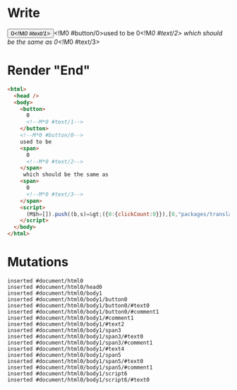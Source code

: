 # Write
  <button>0<!M*0 #text/1></button><!M*0 #button/0>used to be <span>0<!M*0 #text/2></span> which should be the same as <span>0<!M*0 #text/3></span><script>(M$h=[]).push((b,s)=>({0:{clickCount:0}}),[0,"packages/translator/src/__tests__/fixtures/nested-assignment-expression/template.marko_0_clickCount",])</script>


# Render "End"
```html
<html>
  <head />
  <body>
    <button>
      0
      <!--M*0 #text/1-->
    </button>
    <!--M*0 #button/0-->
    used to be 
    <span>
      0
      <!--M*0 #text/2-->
    </span>
     which should be the same as 
    <span>
      0
      <!--M*0 #text/3-->
    </span>
    <script>
      (M$h=[]).push((b,s)=&gt;({0:{clickCount:0}}),[0,"packages/translator/src/__tests__/fixtures/nested-assignment-expression/template.marko_0_clickCount",])
    </script>
  </body>
</html>
```

# Mutations
```
inserted #document/html0
inserted #document/html0/head0
inserted #document/html0/body1
inserted #document/html0/body1/button0
inserted #document/html0/body1/button0/#text0
inserted #document/html0/body1/button0/#comment1
inserted #document/html0/body1/#comment1
inserted #document/html0/body1/#text2
inserted #document/html0/body1/span3
inserted #document/html0/body1/span3/#text0
inserted #document/html0/body1/span3/#comment1
inserted #document/html0/body1/#text4
inserted #document/html0/body1/span5
inserted #document/html0/body1/span5/#text0
inserted #document/html0/body1/span5/#comment1
inserted #document/html0/body1/script6
inserted #document/html0/body1/script6/#text0
```